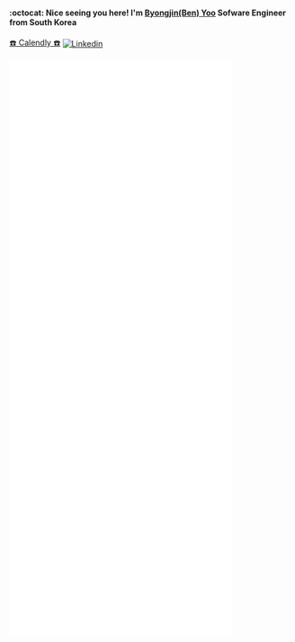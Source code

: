 #### :octocat: Nice seeing you here! I'm <a href = "https://www.linkedin.com/in/benyoo-ben/" target="_blank">Byongjin(Ben) Yoo</a> Sofware Engineer from South Korea
<div align="left">
<a href="https://calendly.com/benyoo_ben" target="blank">☎️ Calendly ☎️</a>
<a href="https://linkedin.com/in/benyoo-ben" target="blank"><img align="center" src="https://img.shields.io/badge/LinkedIn-0077B5?style=for-the-badge&logo=linkedin&logoColor=white" alt="Linkedin" /></a>
</div>
  
![Metrics](/github-metrics.svg)

